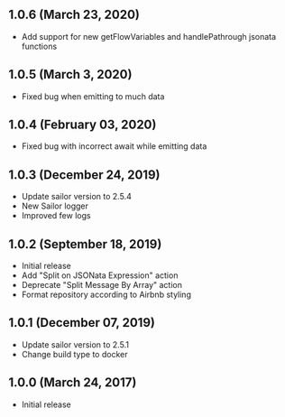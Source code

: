 ## 1.0.6 (March 23, 2020)
* Add support for new getFlowVariables and handlePathrough jsonata functions

## 1.0.5 (March 3, 2020)
* Fixed bug when emitting to much data

## 1.0.4 (February 03, 2020)

* Fixed bug with incorrect await while emitting data

## 1.0.3 (December 24, 2019)

* Update sailor version to 2.5.4
* New Sailor logger
* Improved few logs

## 1.0.2 (September 18, 2019)

* Initial release
* Add "Split on JSONata Expression" action
* Deprecate "Split Message By Array" action
* Format repository according to Airbnb styling

## 1.0.1 (December 07, 2019)

* Update sailor version to 2.5.1
* Change build type to docker

## 1.0.0 (March 24, 2017)

* Initial release
